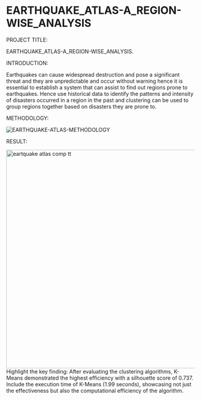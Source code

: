 # EARTHQUAKE_ATLAS-A_REGION-WISE_ANALYSIS

PROJECT TITLE: 

EARTHQUAKE_ATLAS-A_REGION-WISE_ANALYSIS.


INTRODUCTION: 

Earthquakes can cause widespread destruction and pose a significant threat and they are unpredictable and occur without warning hence it is essential to establish a system that can assist to find out regions prone to earthquakes. Hence use historical data to identify the patterns and intensity of disasters occurred in a region in the past and clustering can be used to group regions together based on disasters they are prone to.


METHODOLOGY:

![EARTHQUAKE-ATLAS-METHODOLOGY](https://github.com/Rohanpophale/EARTHQUAKE_ATLAS-A_REGION-WISE_ANALYSIS/assets/97818946/87feef76-3f46-4dd4-87df-826dacf499d2)


RESULT: 

<img width="583" alt="eartquake atlas comp tt" src="https://github.com/Rohanpophale/EARTHQUAKE_ATLAS-A_REGION-WISE_ANALYSIS/assets/97818946/77cb7791-2793-4d81-bfc1-0ffcbfe94a80">
Highlight the key finding: After evaluating the clustering algorithms, K-Means demonstrated the highest efficiency with a silhouette score of 0.737.
Include the execution time of K-Means (1.99 seconds), showcasing not just the effectiveness but also the computational efficiency of the algorithm.

